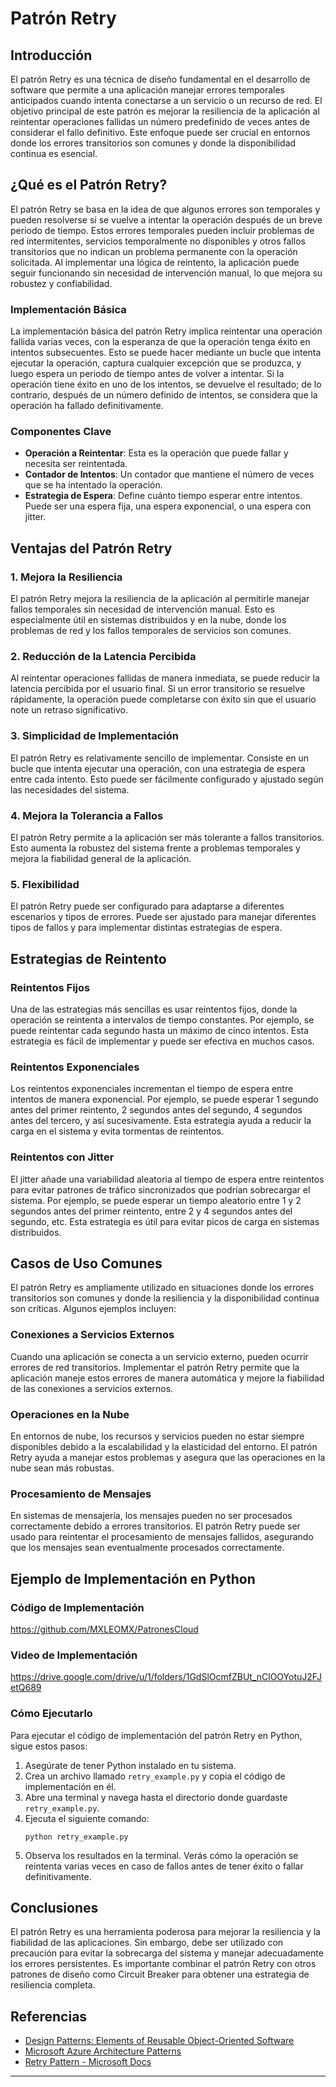 
# Patrón Retry

## Introducción
El patrón Retry es una técnica de diseño fundamental en el desarrollo de software que permite a una aplicación manejar errores temporales anticipados cuando intenta conectarse a un servicio o un recurso de red. El objetivo principal de este patrón es mejorar la resiliencia de la aplicación al reintentar operaciones fallidas un número predefinido de veces antes de considerar el fallo definitivo. Este enfoque puede ser crucial en entornos donde los errores transitorios son comunes y donde la disponibilidad continua es esencial.

## ¿Qué es el Patrón Retry?
El patrón Retry se basa en la idea de que algunos errores son temporales y pueden resolverse si se vuelve a intentar la operación después de un breve periodo de tiempo. Estos errores temporales pueden incluir problemas de red intermitentes, servicios temporalmente no disponibles y otros fallos transitorios que no indican un problema permanente con la operación solicitada. Al implementar una lógica de reintento, la aplicación puede seguir funcionando sin necesidad de intervención manual, lo que mejora su robustez y confiabilidad.

### Implementación Básica
La implementación básica del patrón Retry implica reintentar una operación fallida varias veces, con la esperanza de que la operación tenga éxito en intentos subsecuentes. Esto se puede hacer mediante un bucle que intenta ejecutar la operación, captura cualquier excepción que se produzca, y luego espera un periodo de tiempo antes de volver a intentar. Si la operación tiene éxito en uno de los intentos, se devuelve el resultado; de lo contrario, después de un número definido de intentos, se considera que la operación ha fallado definitivamente.

### Componentes Clave
- **Operación a Reintentar**: Esta es la operación que puede fallar y necesita ser reintentada.
- **Contador de Intentos**: Un contador que mantiene el número de veces que se ha intentado la operación.
- **Estrategia de Espera**: Define cuánto tiempo esperar entre intentos. Puede ser una espera fija, una espera exponencial, o una espera con jitter.

## Ventajas del Patrón Retry

### 1. Mejora la Resiliencia
El patrón Retry mejora la resiliencia de la aplicación al permitirle manejar fallos temporales sin necesidad de intervención manual. Esto es especialmente útil en sistemas distribuidos y en la nube, donde los problemas de red y los fallos temporales de servicios son comunes.

### 2. Reducción de la Latencia Percibida
Al reintentar operaciones fallidas de manera inmediata, se puede reducir la latencia percibida por el usuario final. Si un error transitorio se resuelve rápidamente, la operación puede completarse con éxito sin que el usuario note un retraso significativo.

### 3. Simplicidad de Implementación
El patrón Retry es relativamente sencillo de implementar. Consiste en un bucle que intenta ejecutar una operación, con una estrategia de espera entre cada intento. Esto puede ser fácilmente configurado y ajustado según las necesidades del sistema.

### 4. Mejora la Tolerancia a Fallos
El patrón Retry permite a la aplicación ser más tolerante a fallos transitorios. Esto aumenta la robustez del sistema frente a problemas temporales y mejora la fiabilidad general de la aplicación.

### 5. Flexibilidad
El patrón Retry puede ser configurado para adaptarse a diferentes escenarios y tipos de errores. Puede ser ajustado para manejar diferentes tipos de fallos y para implementar distintas estrategias de espera.

## Estrategias de Reintento

### Reintentos Fijos
Una de las estrategias más sencillas es usar reintentos fijos, donde la operación se reintenta a intervalos de tiempo constantes. Por ejemplo, se puede reintentar cada segundo hasta un máximo de cinco intentos. Esta estrategia es fácil de implementar y puede ser efectiva en muchos casos.

### Reintentos Exponenciales
Los reintentos exponenciales incrementan el tiempo de espera entre intentos de manera exponencial. Por ejemplo, se puede esperar 1 segundo antes del primer reintento, 2 segundos antes del segundo, 4 segundos antes del tercero, y así sucesivamente. Esta estrategia ayuda a reducir la carga en el sistema y evita tormentas de reintentos.

### Reintentos con Jitter
El jitter añade una variabilidad aleatoria al tiempo de espera entre reintentos para evitar patrones de tráfico sincronizados que podrían sobrecargar el sistema. Por ejemplo, se puede esperar un tiempo aleatorio entre 1 y 2 segundos antes del primer reintento, entre 2 y 4 segundos antes del segundo, etc. Esta estrategia es útil para evitar picos de carga en sistemas distribuidos.

## Casos de Uso Comunes
El patrón Retry es ampliamente utilizado en situaciones donde los errores transitorios son comunes y donde la resiliencia y la disponibilidad continua son críticas. Algunos ejemplos incluyen:

### Conexiones a Servicios Externos
Cuando una aplicación se conecta a un servicio externo, pueden ocurrir errores de red transitorios. Implementar el patrón Retry permite que la aplicación maneje estos errores de manera automática y mejore la fiabilidad de las conexiones a servicios externos.

### Operaciones en la Nube
En entornos de nube, los recursos y servicios pueden no estar siempre disponibles debido a la escalabilidad y la elasticidad del entorno. El patrón Retry ayuda a manejar estos problemas y asegura que las operaciones en la nube sean más robustas.

### Procesamiento de Mensajes
En sistemas de mensajería, los mensajes pueden no ser procesados correctamente debido a errores transitorios. El patrón Retry puede ser usado para reintentar el procesamiento de mensajes fallidos, asegurando que los mensajes sean eventualmente procesados correctamente.

## Ejemplo de Implementación en Python

### Código de Implementación

https://github.com/MXLEOMX/PatronesCloud

### Video de Implementación

https://drive.google.com/drive/u/1/folders/1GdSlOcmfZBUt_nClOOYotuJ2FJetQ689

### Cómo Ejecutarlo
Para ejecutar el código de implementación del patrón Retry en Python, sigue estos pasos:

1. Asegúrate de tener Python instalado en tu sistema.
2. Crea un archivo llamado `retry_example.py` y copia el código de implementación en él.
3. Abre una terminal y navega hasta el directorio donde guardaste `retry_example.py`.
4. Ejecuta el siguiente comando:
   ```
   python retry_example.py
   ```
5. Observa los resultados en la terminal. Verás cómo la operación se reintenta varias veces en caso de fallos antes de tener éxito o fallar definitivamente.

## Conclusiones
El patrón Retry es una herramienta poderosa para mejorar la resiliencia y la fiabilidad de las aplicaciones. Sin embargo, debe ser utilizado con precaución para evitar la sobrecarga del sistema y manejar adecuadamente los errores persistentes. Es importante combinar el patrón Retry con otros patrones de diseño como Circuit Breaker para obtener una estrategia de resiliencia completa.

## Referencias

- [Design Patterns: Elements of Reusable Object-Oriented Software](https://en.wikipedia.org/wiki/Design_Patterns)
- [Microsoft Azure Architecture Patterns](https://docs.microsoft.com/en-us/azure/architecture/patterns/)
- [Retry Pattern - Microsoft Docs](https://docs.microsoft.com/en-us/azure/architecture/patterns/retry)

---


